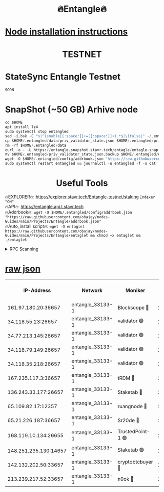 <h1 align="center"> 🔥Entangle🔥</h1>

[Node installation instructions](https://github.com/obajay/nodes-Guides/tree/main/Projects/Entangle)
=

<h1 align="center"> TESTNET</h1>

# StateSync Entangle Testnet
```python
SOON
```
# SnapShot (~50 GB) Arhive node
```python
cd $HOME
apt install lz4
sudo systemctl stop entangled
sed -i.bak -E "s|^(enable[[:space:]]+=[[:space:]]+).*$|\1false|" ~/.entangled/config/config.toml
cp $HOME/.entangled/data/priv_validator_state.json $HOME/.entangled/priv_validator_state.json.backup
rm -rf $HOME/.entangled/data
curl -o - -L https://entangle.snapshot.stavr.tech/entagle/entagle-snap.tar.lz4 | lz4 -c -d - | tar -x -C $HOME/.entangled --strip-components 2
mv $HOME/.entangled/priv_validator_state.json.backup $HOME/.entangled/data/priv_validator_state.json
wget -O $HOME/.entangled/config/addrbook.json "https://raw.githubusercontent.com/obajay/nodes-Guides/main/Projects/Entangle/addrbook.json"
sudo systemctl restart entangled && journalctl -u entangled -f -o cat
```
 <h1 align="center"> Useful Tools</h1>
 
🔥EXPLORER🔥: https://explorer.stavr.tech/Entangle-testnet/staking        `Indexer "ON"` \
🔥API🔥:      https://entangle.api.t.stavr.tech \
🔥Addrbook🔥: ```wget -O $HOME/.entangled/config/addrbook.json "https://raw.githubusercontent.com/obajay/nodes-Guides/main/Projects/Entangle/addrbook.json"``` \
🔥Auto_install script🔥:  `wget -O entaglet https://raw.githubusercontent.com/obajay/nodes-Guides/main/Projects/Entangle/entaglet && chmod +x entaglet && ./entaglet`


<details>
<summary>RPC Scanning</summary>

<h2 align="center"> We scan nodes in real time every 4 hours. And we provide the final result of RPC endpoints.
We cannot influence the operation of these nodes in any way. </h2>


```python
If Voting Power is higher than 0 --> then the Node is a validator of the network and may be subject to attack and be a potential threat to the chain.
```
```python
We marked such validators with a red symbol
```

</details>

[raw json](https://rpc-check.entangt.stavr.tech/entangt/rpc-entangt-result.json)
=


<table><tr><th>IP-Address</th><th>Network</th><th>Moniker</th><th>Latest Block Height</th><th>Earliest Block Height</th><th>Catching Up</th><th>Tx Index</th><th>Voting Power</th><th>Scan Time</th></tr><tr><td>161.97.180.20:36657</td><td>entangle_33133-1</td><td>Blockscope 🔴</td><td>2726076</td><td>1</td><td>False</td><td>off</td><td>309760544247204</td><td>2024-03-20T13:54:48.019648984UTC</td></tr><tr><td>34.118.55.23:26657</td><td>entangle_33133-1</td><td>validator 🟢</td><td>2726077</td><td>1</td><td>False</td><td>on</td><td>0</td><td>2024-03-20T13:54:50.723372651UTC</td></tr><tr><td>34.77.213.145:26657</td><td>entangle_33133-1</td><td>validator 🟢</td><td>2726077</td><td>1</td><td>False</td><td>on</td><td>0</td><td>2024-03-20T13:54:53.034983892UTC</td></tr><tr><td>34.118.79.149:26657</td><td>entangle_33133-1</td><td>validator 🟢</td><td>2726079</td><td>1</td><td>False</td><td>on</td><td>0</td><td>2024-03-20T13:55:10.040671545UTC</td></tr><tr><td>34.118.35.218:26657</td><td>entangle_33133-1</td><td>validator 🟢</td><td>2622113</td><td>1</td><td>False</td><td>on</td><td>0</td><td>2024-03-20T13:55:12.382912631UTC</td></tr><tr><td>167.235.117.3:36657</td><td>entangle_33133-1</td><td>tRDM 🔴</td><td>2726079</td><td>1</td><td>False</td><td>on</td><td>216776925020225</td><td>2024-03-20T13:55:12.641687623UTC</td></tr><tr><td>136.243.33.177:26657</td><td>entangle_33133-1</td><td>Staketab 🔴</td><td>2726078</td><td>660001</td><td>False</td><td>on</td><td>181152470618817</td><td>2024-03-20T13:55:01.400800578UTC</td></tr><tr><td>65.109.82.17:12357</td><td>entangle_33133-1</td><td>ruangnode 🔴</td><td>2726076</td><td>1312001</td><td>False</td><td>off</td><td>661262305895222</td><td>2024-03-20T13:54:48.384971364UTC</td></tr><tr><td>65.21.226.187:36657</td><td>entangle_33133-1</td><td>Sr20de 🔴</td><td>2726074</td><td>2049001</td><td>False</td><td>off</td><td>29534655065001</td><td>2024-03-20T13:54:45.348365715UTC</td></tr><tr><td>168.119.10.134:26655</td><td>entangle_33133-1</td><td>TrustedPoint-1 🟢</td><td>2726079</td><td>2268001</td><td>False</td><td>off</td><td>0</td><td>2024-03-20T13:55:12.895797574UTC</td></tr><tr><td>148.251.235.130:14657</td><td>entangle_33133-1</td><td>Staketab 🟢</td><td>2726074</td><td>2617001</td><td>False</td><td>off</td><td>0</td><td>2024-03-20T13:54:45.058974810UTC</td></tr><tr><td>142.132.202.50:33657</td><td>entangle_33133-1</td><td>cryptobtcbuyer 🔴</td><td>2726075</td><td>2626075</td><td>False</td><td>off</td><td>38886577247155343</td><td>2024-03-20T13:54:47.731723530UTC</td></tr><tr><td>213.239.217.52:33657</td><td>entangle_33133-1</td><td>n0ok 🔴</td><td>2726079</td><td>2626079</td><td>False</td><td>off</td><td>46611081777498279</td><td>2024-03-20T13:55:07.701028334UTC</td></tr></table>
